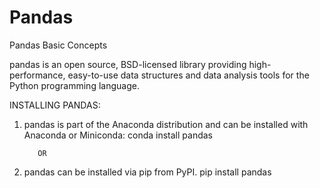 # Pandas
Pandas Basic Concepts

pandas is an open source, BSD-licensed library providing high-performance, easy-to-use data structures and data analysis tools for the Python programming language.

INSTALLING PANDAS: 

1. pandas is part of the Anaconda distribution and can be installed with Anaconda or Miniconda:
          conda install pandas
          
          OR
     
2. pandas can be installed via pip from PyPI.
          pip install pandas
          
